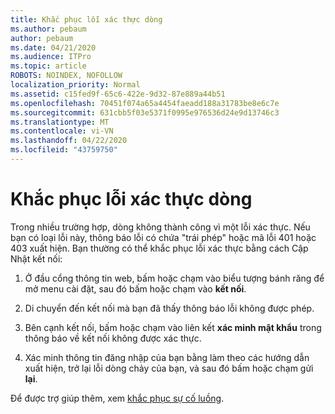 ```yaml
---
title: Khắc phục lỗi xác thực dòng
ms.author: pebaum
author: pebaum
ms.date: 04/21/2020
ms.audience: ITPro
ms.topic: article
ROBOTS: NOINDEX, NOFOLLOW
localization_priority: Normal
ms.assetid: c15fed9f-65c6-422e-9d32-87e889a44b51
ms.openlocfilehash: 70451f074a65a4454faeadd188a31783be8e6c7e
ms.sourcegitcommit: 631cbb5f03e5371f0995e976536d24e9d13746c3
ms.translationtype: MT
ms.contentlocale: vi-VN
ms.lasthandoff: 04/22/2020
ms.locfileid: "43759750"
---
```

# <a name="troubleshoot-flow-authentication-errors"></a>Khắc phục lỗi xác thực dòng

Trong nhiều trường hợp, dòng không thành công vì một lỗi xác thực. Nếu bạn có loại lỗi này, thông báo lỗi có chứa "trái phép" hoặc mã lỗi 401 hoặc 403 xuất hiện. Bạn thường có thể khắc phục lỗi xác thực bằng cách Cập Nhật kết nối:
  
1. Ở đầu cổng thông tin web, bấm hoặc chạm vào biểu tượng bánh răng để mở menu cài đặt, sau đó bấm hoặc chạm vào **kết nối**.
    
2. Di chuyển đến kết nối mà bạn đã thấy thông báo lỗi không được phép.
    
3. Bên cạnh kết nối, bấm hoặc chạm vào liên kết **xác minh mật khẩu** trong thông báo về kết nối không được xác thực. 
    
4. Xác minh thông tin đăng nhập của bạn bằng làm theo các hướng dẫn xuất hiện, trở lại lỗi dòng chảy của bạn, và sau đó bấm hoặc chạm gửi **lại**.
    
Để được trợ giúp thêm, xem [khắc phục sự cố luồng](https://go.microsoft.com/fwlink/?linkid=872110).
  

